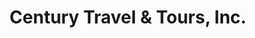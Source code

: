 ---
title: "Century Travel & Tours, Inc."
url: /manila/century-travel-and-tours-inc/
shop: travel agency
---
